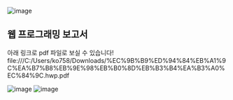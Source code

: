 ![image](https://github.com/WEBminsung/servlet_jsp/assets/127908351/5bdfa737-2129-464d-a708-474033579dc8)<h2>웹 프로그래밍 보고서</h2>

아래 링크로 pdf 파일로 보실 수 있습니다!
file:///C:/Users/ko758/Downloads/%EC%9B%B9%ED%94%84%EB%A1%9C%EA%B7%B8%EB%9E%98%EB%B0%8D%EB%B3%B4%EA%B3%A0%EC%84%9C.hwp.pdf




![image](https://github.com/WEBminsung/servlet_jsp/assets/127908351/0b816bfd-d5d3-4759-8cbf-756621851c9f)
![image](https://github.com/WEBminsung/servlet_jsp/assets/127908351/8bd95dd5-3f50-42e3-ae49-88d5a9f5581f)
